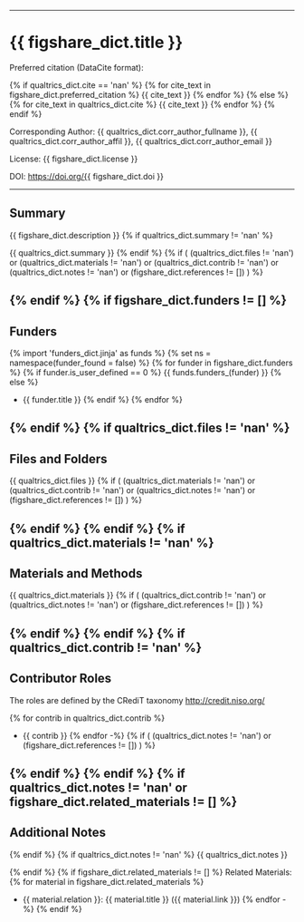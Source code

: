 ---------------------------------------------
# {{ figshare_dict.title }}

Preferred citation (DataCite format):

{% if qualtrics_dict.cite == 'nan' %}
{% for cite_text in figshare_dict.preferred_citation %}
  {{ cite_text }}
{% endfor %}
{% else %}
{% for cite_text in qualtrics_dict.cite %}
  {{ cite_text }}
{% endfor %}
{% endif %}


Corresponding Author:
  {{ qualtrics_dict.corr_author_fullname }}, {{ qualtrics_dict.corr_author_affil }}, {{ qualtrics_dict.corr_author_email }}


License:
  {{ figshare_dict.license }}


DOI:
  https://doi.org/{{ figshare_dict.doi }}



---------------------------------------------
## Summary

{{ figshare_dict.description }}
{% if qualtrics_dict.summary != 'nan' %}

{{ qualtrics_dict.summary }}
{% endif %}
{% if ( (qualtrics_dict.files != 'nan') or
        (qualtrics_dict.materials != 'nan') or
        (qualtrics_dict.contrib != 'nan') or
        (qualtrics_dict.notes != 'nan') or
        (figshare_dict.references != []) ) %}



{% endif %}
{% if figshare_dict.funders != [] %}
---------------------------------------------
## Funders

{% import 'funders_dict.jinja' as funds %}
{% set ns = namespace(funder_found = false) %}
{% for funder in figshare_dict.funders %}
{% if funder.is_user_defined == 0 %}
{{ funds.funders_(funder) }}
{% else %}
- {{ funder.title }}
{% endif %}
{% endfor %}



{% endif %}
{% if qualtrics_dict.files != 'nan' %}
---------------------------------------------
## Files and Folders

{{ qualtrics_dict.files }}
{% if ( (qualtrics_dict.materials != 'nan') or
        (qualtrics_dict.contrib != 'nan') or
        (qualtrics_dict.notes != 'nan') or
        (figshare_dict.references != []) ) %}



{% endif %}
{% endif %}
{% if qualtrics_dict.materials != 'nan' %}
---------------------------------------------
## Materials and Methods

{{ qualtrics_dict.materials }}
{% if ( (qualtrics_dict.contrib != 'nan') or
        (qualtrics_dict.notes != 'nan') or
        (figshare_dict.references != []) ) %}



{% endif %}
{% endif %}
{% if qualtrics_dict.contrib != 'nan' %}
---------------------------------------------
## Contributor Roles

The roles are defined by the CRediT taxonomy http://credit.niso.org/

{% for contrib in qualtrics_dict.contrib %}
  - {{ contrib }}
{% endfor -%}
{% if ( (qualtrics_dict.notes != 'nan') or
        (figshare_dict.references != []) ) %}



{% endif %}
{% endif %}
{% if qualtrics_dict.notes != 'nan' or figshare_dict.related_materials != [] %}
---------------------------------------------
## Additional Notes

{% endif %}
{% if qualtrics_dict.notes != 'nan' %}
{{ qualtrics_dict.notes }}

{% endif %}
{% if figshare_dict.related_materials != [] %}
Related Materials:
{% for material in figshare_dict.related_materials %}
  - {{ material.relation }}: {{ material.title }} ({{ material.link }}) 
{% endfor -%}
{% endif %}
